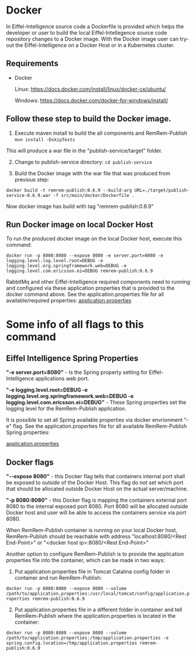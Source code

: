 # Docker

In Eiffel-Intelligence source code a Dockerfile is provided which helps the developer or user to build the local Eiffel-Intellegence source code repository changes to a Docker image.
With the Docker image user can try-out the Eiffel-Intelligence on a Docker Host or in a Kubernetes cluster.

## Requirements
- Docker 


  Linux: https://docs.docker.com/install/linux/docker-ce/ubuntu/

  
  Windows: https://docs.docker.com/docker-for-windows/install/


## Follow these step to build the Docker image.

1. Execute maven install to build the all components and RemRem-Publish
`mvn install -DskipTests`

This will produce a war file in the "publish-service/target" folder.

2. Change to publish-service directory: 
`cd publish-service`

3. Build the Docker image with the war file that was produced from previous step: 


`docker build -t remrem-publish:0.6.9 --build-arg URL=./target/publish-service-0.6.9.war -f src/main/docker/Dockerfile .` 


Now docker image has build with tag "remrem-publish:0.6.9"

## Run Docker image on local Docker Host
To run the produced docker image on the local Docker host, execute this command: 


`docker run -p 8080:8080 --expose 8080 -e server.port=8080 -e logging.level.log.level.root=DEBUG -e logging.level.org.springframework.web=DEBUG -e logging.level.com.ericsson.ei=DEBUG remrem-publish:0.6.9`

RabbitMq and other Eiffel-Intelligence required components need to running and configured via these application properties that is provided to the docker command above. See the application.properties file for all available/required properties:
[application.properties](https://github.com/eiffel-community/eiffel-remrem-publish/blob/master/publish-service/src/main/resources/application.properties)

# Some info of all flags to this command


## Eiffel Intelligence Spring Properties


<B>"-e server.port=8080"</B> - Is the Spring property setting for Eiffel-Intelligence applications web port.


<B>"-e logging.level.root=DEBUG -e logging.level.org.springframework.web=DEBUG -e 
logging.level.com.ericsson.ei=DEBUG"</B> - These Spring properties set the logging level for the RemRem-Publish application. 


It is possible to set all Spring available properties via docker envrionment "-e" flag. See the application.properties file for all available RemRem-Publish Spring properties:


[application.properties](https://github.com/eiffel-community/eiffel-remrem-publish/blob/master/publish-service/src/main/resources/application.properties)


## Docker flags


<B>"--expose 8080"</B> - this Docker flag tells that containers internal port shall be exposed to outside of the Docker Host. This flag do not set which port that should be allocated outside Docker Host on the actual server/machine.


<B>"-p 8080:8080"</B> - this Docker flag is mapping the containers external port 8080 to the internal exposed port 8080. Port 8080 will be allocated outside Docker host and user will be able to access the containers service via port 8080.


When RemRem-Publish container is running on your local Docker host, RemRem-Publish should be reachable with address "localhost:8080/\<Rest End-Point\>" or "\<docker host ip\>:8080/\<Rest End-Point\>"


Another option to configure RemRem-Publish is to provide the application properties file into the container, which can be made in two ways:
1. Put application.properties file in Tomcat Catalina config folder in container and run RemRem-Publish:

`docker run -p 8080:8080 --expose 8080 --volume /path/to/application.properties:/usr/local/tomcat/config/application.properties remrem-publish:0.6.9`

2. Put application.properties file in a different folder in container and tell RemRem-Publish where the application.properties is located in the container:

`docker run -p 8080:8080 --expose 8080 --volume /path/to/application.properties:/tmp/application.properties -e spring.config.location=/tmp/application.properties remrem-publish:0.6.9`
